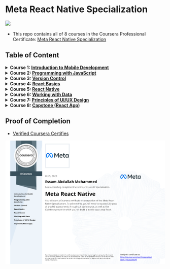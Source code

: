 # Meta React Native Specialization

<img src="./logo.avif">

- This repo contains all of 8 courses in the Coursera Professional Certificate: [Meta React Native Specialization](https://www.coursera.org/specializations/meta-react-native)

## Table of Content

<details>
<summary><b>Course 1: </b><a href=""><b>Introduction to Mobile Development</b></a></summary>

  * Week 1: [Mobile Applications](https://github.com/x39OME/Meta-React-Native-Specialization/tree/main/1-%20Introduction%20to%20Mobile%20Development/Week%201%20-%20%20Mobile%20Applications)
  * Week 2: [Introduction to HTML and CSS](https://github.com/x39OME/Meta-React-Native-Specialization/tree/main/1-%20Introduction%20to%20Mobile%20Development/Week%202%20-%20%20Introduction%20to%20HTML%20and%20CSS)
  * Week 3: [React and React Native](https://github.com/x39OME/Meta-React-Native-Specialization/tree/main/1-%20Introduction%20to%20Mobile%20Development/Week%203%20-%20%20React%20and%20React%20Native)
  * Week 4: [Course summary and graded assessment](https://github.com/x39OME/Meta-React-Native-Specialization/tree/main/1-%20Introduction%20to%20Mobile%20Development/Week%204%20-%20Course%20summary%20and%20graded%20assessment)
</details>

<details>
<summary><b>Course 2: </b><a href="https://github.com/x39OME/Meta-Front-End-Developer-Professional-Certificate/tree/main/2%20-%20Programming%20with%20JavaScript"><b>Programming with JavaScript</b></a></summary>

  * Week 1: [Introduction to Javascript](https://github.com/x39OME/Meta-React-Native-Specialization/tree/main/2%20-%20Programming%20with%20JavaScript/Week%201%20-%20Introduction%20to%20Javascript)
  * Week 2: [The Building Blocks of a Program](https://github.com/x39OME/Meta-React-Native-Specialization/tree/main/2%20-%20Programming%20with%20JavaScript/Week%202%20-%20The%20Building%20Blocks%20of%20a%20Program)
  * Week 3: [Programming Paradigms](https://github.com/x39OME/Meta-React-Native-Specialization/tree/main/2%20-%20Programming%20with%20JavaScript/Week%203%20-%20Programming%20Paradigms)
  * Week 4: [Testing](https://github.com/x39OME/Meta-React-Native-Specialization/tree/main/2%20-%20Programming%20with%20JavaScript/Week%204%20-%20Testing)
  * Week 5: [End-of-Course Graded Assessment](https://github.com/x39OME/Meta-React-Native-Specialization/tree/main/2%20-%20Programming%20with%20JavaScript/Week%205%20-%20End-of-Course%20Graded%20Assessment)
</details>

<details>
<summary><b>Course 3: </b><a href="#"><b>Version Control</b></a></summary>

  * Week 1: [Software collaboration](https://github.com/x39OME/Meta-React-Native-Specialization/tree/main/3%20-%20Version%20Control/Week%201%20-%20Software%20collaboration)
  * Week 2: [Command Line](https://github.com/x39OME/Meta-React-Native-Specialization/tree/main/3%20-%20Version%20Control/Week%202%20-%20Command%20Line)
  * Week 3: [Working with Git](https://github.com/x39OME/Meta-React-Native-Specialization/tree/main/3%20-%20Version%20Control/Week%203%20-%20Working%20with%20Git)
  * Week 4: [Graded Assessment](https://github.com/x39OME/Meta-React-Native-Specialization/tree/main/3%20-%20Version%20Control/Week%204%20-%20Graded%20Assessment)
</details>


<details>
<summary><b>Course 4: </b><a href="#"><b>React Basics</b></a></summary>

  * Week 1: [React Components](https://github.com/x39OME/Meta-React-Native-Specialization/tree/main/4%20-%20React%20Basics/Week%201%20-%20React%20Components)
  * Week 2: [Data and State](https://github.com/x39OME/Meta-React-Native-Specialization/tree/main/4%20-%20React%20Basics/Week%202%20-%20Data%20and%20State)
  * Week 3: [Navigation, Updating and Assets in React.js](https://github.com/x39OME/Meta-React-Native-Specialization/tree/main/4%20-%20React%20Basics/Week%203%20-%20Navigation%2C%20Updating%20and%20Assets%20in%20React.js)
  * Week 4: [Your first React app](https://github.com/x39OME/Meta-React-Native-Specialization/tree/main/4%20-%20React%20Basics/Week%204%20-%20Your%20first%20React%20app/calculator-app)
</details>

<details>
<summary><b>Course 5: </b><a href=""><b>React Native</b></a></summary>

  * Week 1: [Introduction to React Native](https://github.com/x39OME/Meta-React-Native-Specialization/tree/main/5%20-%20React%20Native/Week%201%20-%20Introduction%20to%20React%20Native)
  * Week 2: [Lists and Text Input in React Native](https://github.com/x39OME/Meta-React-Native-Specialization/tree/main/5%20-%20React%20Native/Week%202%20-%20Lists%20and%20Text%20Input%20in%20React%20Native)
  * Week 3: [Pressable, Images and Hooks in React Native](https://github.com/x39OME/Meta-React-Native-Specialization/tree/main/5%20-%20React%20Native/Week%203%20-%20Pressable%2C%20Images%20and%20Hooks%20in%20React%20Native)
  * Week 4: [React Navigation](https://github.com/x39OME/Meta-React-Native-Specialization/tree/main/5%20-%20React%20Native/Week%204%20-%20React%20Navigation)
  * Week 5: [Final project assessment](https://github.com/x39OME/Meta-React-Native-Specialization/tree/main/5%20-%20React%20Native/Week%205%20-%20Final%20project%20assessment)
</details>

<details>
<summary><b>Course 6: </b><a href=""><b>Working with Data</b></a></summary>

  * Week 1: []()
  * Week 2: []()
  * Week 3: []()
  * Week 4: []()
</details>

<details>
<summary><b>Course 7: </b><a href=""><b>Principles of UI/UX Design</b></a></summary>

  * Week 1: [Introduction to UX and UI design](https://github.com/x39OME/Meta-React-Native-Specialization/tree/main/7%20-%20Principles%20of%20UX-UI%20Design/Week%201%20-%20Introduction%20to%20UX%20and%20UI%20design)
  * Week 2: [Evaluating interactive design](https://github.com/x39OME/Meta-React-Native-Specialization/tree/main/7%20-%20Principles%20of%20UX-UI%20Design/Week%202%20-%20Evaluating%20interactive%20design)
  * Week 3: [Applied Design Fundamentals](https://github.com/x39OME/Meta-React-Native-Specialization/tree/main/7%20-%20Principles%20of%20UX-UI%20Design/Week%203%20-%20Applied%20Design%20Fundamentals)
  * Week 4: [Designing your UI](https://github.com/x39OME/Meta-React-Native-Specialization/tree/main/7%20-%20Principles%20of%20UX-UI%20Design/Week%204%20-%20Designing%20your%20UI)
  * Week 5: [Course summary and final assessment](https://github.com/x39OME/Meta-React-Native-Specialization/tree/main/7%20-%20Principles%20of%20UX-UI%20Design/Week%205%20-%20Course%20summary%20and%20final%20assessment)
</details>

<details>
<summary><b>Course 8: </b><a href=""><b>Capstone (React App)</b></a></summary>

  * Week 1: 
  * Week 2: 
  * Week 3: 
  * Week 4: 
</details>



## Proof of Completion

- <a href=""> Verified Coursera Certifies</a>

<img src="./certificate.png" alt="certificate">
